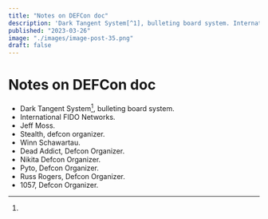 ```yaml
---
title: "Notes on DEFCon doc"
description: 'Dark Tangent System[^1], bulleting board system. International FIDO Networks.- Jeff Moss.- Stealth, defcon organizer.- Winn Schawartau.- Dead Addict, Defcon Organizer.- Nikita Def'
published: "2023-03-26"
image: "./images/image-post-35.png"
draft: false
---
```


# Notes on DEFCon doc

- Dark Tangent System[^1], bulleting board system.
- International FIDO Networks.
- Jeff Moss.
- Stealth, defcon organizer.
- Winn Schawartau.
- Dead Addict, Defcon Organizer.
- Nikita Defcon Organizer.
- Pyto, Defcon Organizer.
- Russ Rogers, Defcon Organizer.
- 1057, Defcon Organizer.

[^1]: 
